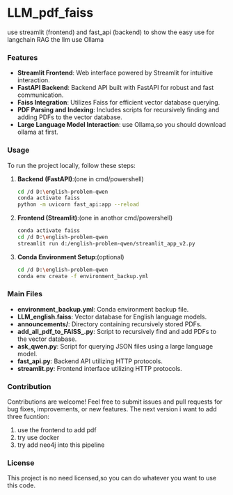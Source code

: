 # LLM_pdf_faiss
use streamlit (frontend) and fast_api (backend) to show the easy use for langchain RAG
the llm use Ollama



### Features
- **Streamlit Frontend**: Web interface powered by Streamlit for intuitive interaction.
- **FastAPI Backend**: Backend API built with FastAPI for robust and fast communication.
- **Faiss Integration**: Utilizes Faiss for efficient vector database querying.
- **PDF Parsing and Indexing**: Includes scripts for recursively finding and adding PDFs to the vector database.
- **Large Language Model Interaction**: use Ollama,so you should download ollama at first.

### Usage
To run the project locally, follow these steps:

1. **Backend (FastAPI)**:(one in cmd/powershell)
   ```bash
   cd /d D:\english-problem-qwen
   conda activate faiss
   python -m uvicorn fast_api:app --reload
   ```

2. **Frontend (Streamlit)**:(one in anothor cmd/powershell)
   ```bash
   conda activate faiss
   cd /d D:\english-problem-qwen
   streamlit run d:/english-problem-qwen/streamlit_app_v2.py
   ```

3. **Conda Environment Setup**:(optional)
   ```bash
   cd /d D:\english-problem-qwen
   conda env create -f environment_backup.yml
   ```

### Main Files
- **environment_backup.yml**: Conda environment backup file.
- **LLM_english.faiss**: Vector database for English language models.
- **announcements/**: Directory containing recursively stored PDFs.
- **add_all_pdf_to_FAISS_.py**: Script to recursively find and add PDFs to the vector database.
- **ask_qwen.py**: Script for querying JSON files using a large language model.
- **fast_api.py**: Backend API utilizing HTTP protocols.
- **streamlit.py**: Frontend interface utilizing HTTP protocols.

### Contribution
Contributions are welcome! Feel free to submit issues and pull requests for bug fixes, improvements, or new features.
The next version i want to add three fucntion:
1. use the frontend to add pdf
2. try use docker
3. try add neo4j into this pipeline

### License
This project is no need licensed,so you can do whatever you want to use this code.

